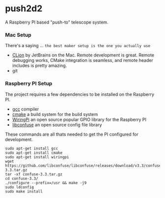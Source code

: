 # push2d2

A Raspberry PI based "push-to" telescope system.

### Mac Setup
There's a saying ... `the best maker setup is the one you actually use`

- [CLion](https://www.jetbrains.com/clion/download/#section=mac) by JetBrains on the Mac. Remote development is great. Remote debugging works, CMake integration is seamless, and remote header includes is pretty amazing.
- git

### Raspberry PI Setup
The project requires a few dependencies to be installed on the Raspberry PI.

- [gcc](https://gcc.gnu.org/) compiler  
- [cmake](https://cmake.org/) a build system for the build system
- [WiringPi](https://github.com/WiringPi/WiringPi) an open source popular GPIO library for the Raspberry PI
- [libconfuse](https://github.com/libconfuse/libconfuse) an open source config file library

These commands are all thats needed to get the PI configured for development.
```console
sudo apt-get install gcc
sudo apt-get install cmake
sudo apt-get install wiringpi
wget https://github.com/libconfuse/libconfuse/releases/download/v3.3/confuse-3.3.tar.gz
tar -xf confuse-3.3.tar.gz
cd confuse-3.3/
./configure --prefix=/usr && make -j9
sudo ldconfig
sudo make install
```
